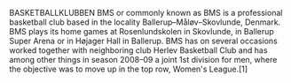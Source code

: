 BASKETBALLKLUBBEN BMS or commonly known as BMS is a professional basketball club based in the locality Ballerup–Måløv–Skovlunde, Denmark. BMS plays its home games at Rosenlundskolen in Skovlunde, in Ballerup Super Arena or in Højager Hall in Ballerup. BMS has on several occasions worked together with neighboring club Herlev Basketball Club and has among other things in season 2008–09 a joint 1st division for men, where the objective was to move up in the top row, Women's League.[1]
